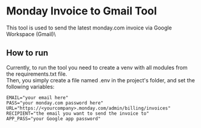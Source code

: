 # Monday Invoice to Gmail Tool

This tool is used to send the latest monday.com invoice via Google Workspace (Gmail)\

## How to run
Currently, to run the tool you need to create a venv with all modules from the requirements.txt file.\
Then, you simply create a file named .env in the project's folder, and set the following variables:

```env file
EMAIL="your email here"
PASS="your monday.com password here"
URL="https://<yourcompany>.monday.com/admin/billing/invoices"
RECIPIENT="the email you want to send the invoice to"
APP_PASS="your Google app password"
```
